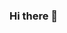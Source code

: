 ### Hi there 👋

<!--
**marthap18/marthap18** is a ✨ _special_ ✨ repository because its `README.md` (this file) appears on your GitHub profile.

Here are some ideas to get you started:

- 🔭 I’m currently working on: Learning more about the subject.
- 🌱 I’m currently learning: The basics of computing.
- 👯 I’m looking to collaborate on: More repositories. 
- 🤔 I’m looking for help with: Better understanding this class. 
- 💬 Ask me about: Anthing
- 📫 How to reach me: Through this account.
- 😄 Pronouns: She/her
- ⚡ Fun fact: I like to read a lot. 

